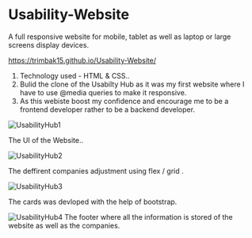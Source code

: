 # Usability-Website
A full responsive website for mobile, tablet as well as laptop or large screens display devices.


https://trimbak15.github.io/Usability-Website/


1) Technology used - HTML & CSS..
2) Bulid the clone of the Usabilty Hub as it was my first website where I have to use @media queries to make it responsive.
3) As this webiste boost my confidence and encourage me to be a frontend developer rather to be a backend developer.


![UsabilityHub1](https://user-images.githubusercontent.com/118504736/232553350-c88df280-b7eb-4909-846e-03333167d1e3.png)

The UI of the Website..


![UsabilityHub2](https://user-images.githubusercontent.com/118504736/232553404-7c7eb628-9ce9-4f6c-b54d-75183603d8c4.png)

The deffirent companies adjustment using flex / grid .



![UsabilityHub3](https://user-images.githubusercontent.com/118504736/232553555-e51ddc15-c5af-4615-ba0c-dac1640be7a6.png)

The cards was devloped with the help of bootstrap.


![UsabilityHub4](https://user-images.githubusercontent.com/118504736/232553652-aed4cb8c-94bc-40d9-904e-c152ad195a82.png)
The footer where all the information is stored of the website as well as the companies.
